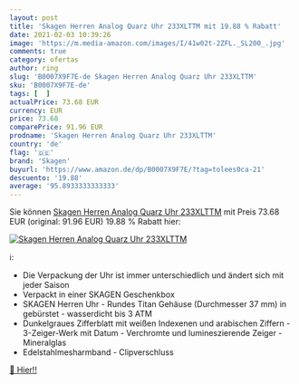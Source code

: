 ```yaml
---
layout: post
title: 'Skagen Herren Analog Quarz Uhr 233XLTTM mit 19.88 % Rabatt'
date: 2021-02-03 10:39:26
image: 'https://m.media-amazon.com/images/I/41w02t-2ZFL._SL200_.jpg'
comments: true
category: ofertas
author: ring
slug: 'B0007X9F7E-de Skagen Herren Analog Quarz Uhr 233XLTTM'
sku: 'B0007X9F7E-de'
tags: [  ]
actualPrice: 73.68 EUR
currency: EUR
price: 73.68
comparePrice: 91.96 EUR
prodname: 'Skagen Herren Analog Quarz Uhr 233XLTTM'
country: 'de'
flag: '🇩🇪'
brand: 'Skagen'
buyurl: 'https://www.amazon.de/dp/B0007X9F7E/?tag=tolees0ca-21'
descuento: '19.88'
average: '95.8933333333333'
---
```


Sie können [Skagen Herren Analog Quarz Uhr 233XLTTM](https://www.amazon.de/dp/B0007X9F7E/?tag=tolees0ca-21) mit Preis 73.68 EUR (original: 91.96 EUR) 19.88 % Rabatt hier:

[![Skagen Herren Analog Quarz Uhr 233XLTTM](https://m.media-amazon.com/images/I/41w02t-2ZFL._SL200_.jpg)](https://www.amazon.de/dp/B0007X9F7E/?tag=tolees0ca-21)

ℹ️:

- Die Verpackung der Uhr ist immer unterschiedlich und ändert sich mit jeder Saison
- Verpackt in einer SKAGEN Geschenkbox
- SKAGEN Herren Uhr - Rundes Titan Gehäuse (Durchmesser 37 mm) in gebürstet - wasserdicht bis 3 ATM
- Dunkelgraues Zifferblatt mit weißen Indexenen und arabischen Ziffern - 3-Zeiger-Werk mit Datum - Verchromte und lumineszierende Zeiger - Mineralglas
- Edelstahlmesharmband - Clipverschluss

[🛒 Hier!!](https://www.amazon.de/dp/B0007X9F7E/?tag=tolees0ca-21)
